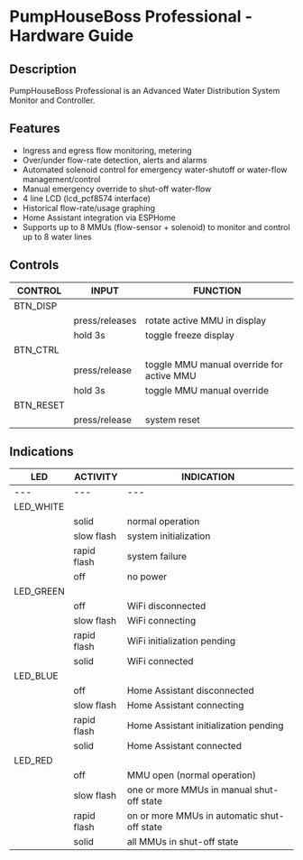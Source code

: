 # PumpHouseBoss Professional - Hardware Guide

## Description
PumpHouseBoss Professional is an Advanced Water Distribution System Monitor and Controller.

## Features
- Ingress and egress flow monitoring, metering
- Over/under flow-rate detection, alerts and alarms
- Automated solenoid control for emergency water-shutoff or
  water-flow management/control
- Manual emergency override to shut-off water-flow
- 4 line LCD (lcd_pcf8574 interface)
- Historical flow-rate/usage graphing
- Home Assistant integration via ESPHome
- Supports up to 8 MMUs (flow-sensor + solenoid) to monitor and control up to 8 water lines


## Controls
|CONTROL|INPUT|FUNCTION|
|---|---|---|
|BTN_DISP|||
||press/releases|rotate active MMU in display|
||hold 3s|toggle freeze display|
|BTN_CTRL|||
||press/release|toggle MMU manual override for active MMU|
||hold 3s|toggle MMU manual override|
|BTN_RESET|||
||press/release|system reset|


## Indications
|LED|ACTIVITY|INDICATION|
|---|---|---|
|---|---|---|
|LED_WHITE|||
||solid|normal operation|
||slow flash|system initialization|
||rapid flash|system failure|
||off|no power|
| LED_GREEN |||
||off|WiFi disconnected|
||slow flash|WiFi connecting|
||rapid flash|WiFi initialization pending|
||solid|WiFi connected|
| LED_BLUE |||
||off|Home Assistant disconnected|
||slow flash|Home Assistant connecting|
||rapid flash|Home Assistant initialization pending|
||solid|Home Assistant connected|
| LED_RED |||
||off|MMU open (normal operation)|
||slow flash|one or more MMUs in manual shut-off state|
||rapid flash|on or more MMUs in automatic shut-off state|
||solid|all MMUs in shut-off state|
